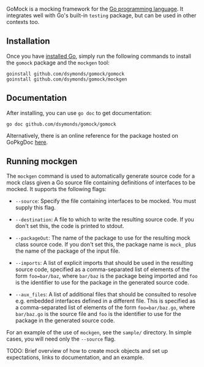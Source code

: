 GoMock is a mocking framework for the [Go programming language][golang]. It
integrates well with Go's built-in `testing` package, but can be used in other
contexts too.


Installation
------------

Once you have [installed Go][golang-install], simply run the following commands
to install the `gomock` package and the `mockgen` tool:

    goinstall github.com/dsymonds/gomock/gomock
    goinstall github.com/dsymonds/gomock/mockgen


Documentation
-------------

After installing, you can use `go doc` to get documentation:

    go doc github.com/dsymonds/gomock/gomock

Alternatively, there is an online reference for the package hosted on GoPkgDoc
[here][gomock-ref].


Running mockgen
---------------

The `mockgen` command is used to automatically generate source code for a mock
class given a Go source file containing definitions of interfaces to be mocked.
It supports the following flags:

 *  `--source`: Specify the file containing interfaces to be mocked. You must
    supply this flag.

 *  `--destination`: A file to which to write the resulting source code. If you
    don't set this, the code is printed to stdout.

 *  `--packageOut`: The name of the package to use for the resulting mock class
    source code. If you don't set this, the package name is `mock_` plus the
    name of the package of the input file.

 *  `--imports`: A list of explicit imports that should be used in the resulting
    source code, specified as a comma-separated list of elements of the form
    `foo=bar/baz`, where `bar/baz` is the package being imported and `foo` is
    the identifier to use for the package in the generated source code.

 *  `--aux_files`: A list of additional files that should be consulted to
    resolve e.g. embedded interfaces defined in a different file. This is
    specified as a comma-separated list of elements of the form
    `foo=bar/baz.go`, where `bar/baz.go` is the source file and `foo` is the
    identifier to use for the package in the generated source code.

For an example of the use of `mockgen`, see the `sample/` directory. In simple
cases, you will need only the `--source` flag.


TODO: Brief overview of how to create mock objects and set up expectations,
links to documentation, and an example.

[golang]: http://golang.org/
[golang-install]: http://golang.org/doc/install.html#releases
[gomock-ref]: http://gopkgdoc.appspot.com/pkg/github.com/dsymonds/gomock/gomock
